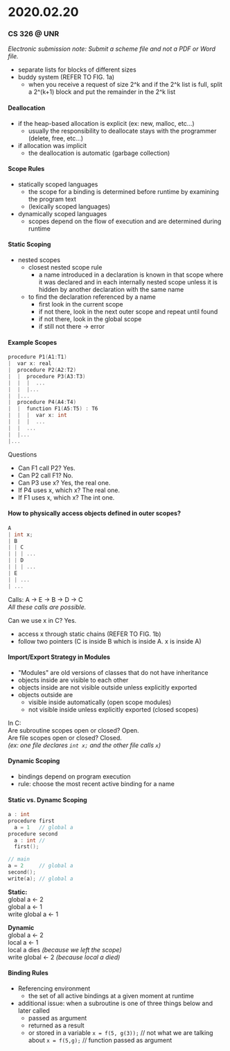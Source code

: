 # 2020.02.20
### CS 326 @ UNR

*Electronic submission note: Submit a scheme file and not a PDF or Word file.*

- separate lists for blocks of different sizes
- buddy system (REFER TO FIG. 1a)
  - when you receive a request of size 2^k and if the 2^k list is full, split a 2^(k+1) block and put the remainder in the 2^k list

#### Deallocation
- if the heap-based allocation is explicit (ex: new, malloc, etc...)
  - usually the responsibility to deallocate stays with the programmer (delete, free, etc...)
- if allocation was implicit
  - the deallocation is automatic (garbage collection)

#### Scope Rules
- statically scoped languages
  - the scope for a binding is determined before runtime by examining the program text
  - (lexically scoped languages)
- dynamically scoped languages
  - scopes depend on the flow of execution and are determined during runtime

#### Static Scoping
- nested scopes
  - closest nested scope rule
    - a name introduced in a declaration is known in that scope where it was declared and in each internally nested scope unless it is hidden by another declaration with the same name
  - to find the declaration referenced by a name
    - first look in the current scope
    - if not there, look in the next outer scope and repeat until found
    - if not there, look in the global scope
    - if still not there &rightarrow; error

#### Example Scopes
```C++
procedure P1(A1:T1)
|  var x: real
|  procedure P2(A2:T2)
|  |  procedure P3(A3:T3)
|  |  |  ...
|  |  |...
|  |...
|  procedure P4(A4:T4)
|  |  function F1(A5:T5) : T6
|  |  |  var x: int
|  |  |  ...
|  |  ...
|  |...
|...
```
Questions
- Can F1 call P2? Yes.
- Can P2 call F1? No.
- Can P3 use x? Yes, the real one.
- If P4 uses x, which x? The real one.
- If F1 uses x, which x? The int one.

#### How to physically access objects defined in outer scopes?
```C++
A
| int x;
| B
| | C
| | | ...
| | D
| | | ...
| E
| | ...
| ...
```
Calls: A &rightarrow; E &rightarrow; B &rightarrow; D &rightarrow; C\
*All these calls are possible.*

Can we use x in C? Yes.
  - access x through static chains (REFER TO FIG. 1b)
  - follow two pointers (C is inside B which is inside A. x is inside A)

#### Import/Export Strategy in Modules
- "Modules" are old versions of classes that do not have inheritance
- objects inside are visible to each other
- objects inside are not visible outside unless explicitly exported
- objects outside are
  - visible inside automatically (open scope modules)
  - not visible inside unless explicitly exported (closed scopes)

In C:\
Are subroutine scopes open or closed? Open.\
Are file scopes open or closed? Closed.\
  *(ex: one file declares `int x;` and the other file calls `x`)*

#### Dynamic Scoping
- bindings depend on program execution
- rule: choose the most recent active binding for a name

#### Static vs. Dynamc Scoping
```C
a : int
procedure first
  a = 1   // global a
procedure second
  a : int //
  first();

// main
a = 2     // global a
second();
write(a); // global a
```
**Static:**\
global a &leftarrow; 2\
global a &leftarrow; 1\
write global a &leftarrow; 1

**Dynamic**\
global a &leftarrow; 2\
local a &leftarrow; 1\
local a dies *(because we left the scope)*\
write global &leftarrow; 2 *(because local a died)*

#### Binding Rules
- Referencing environment
  - the set of all active bindings at a given moment at runtime
- additional issue: when a subroutine is one of three things below and later called
  - passed as argument
  - returned as a result
  - or stored in a variable
`x = f(5, g(3));` // not what we are talking about
`x = f(5,g);`     // function passed as argument
